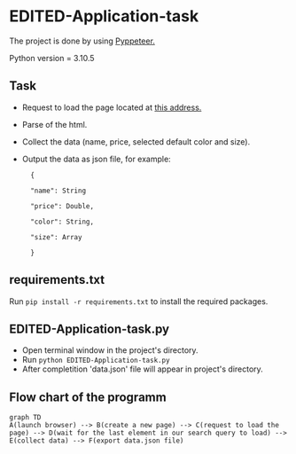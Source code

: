 # EDITED-Application-task
The project is done by using [Pyppeteer.](https://github.com/pyppeteer/pyppeteer)

Python version = 3.10.5

## Task
- Request to load the page located at [this address.](https://shop.mango.com/bg-en/women/skirts-midi/midi-satin-skirt_17042020.html?c=99)

- Parse of the html.

- Collect the data (name, price, selected default color and size).

- Output the data as json file, for example:

		{

		"name": String

		"price": Double,

		"color": String,

		"size": Array

		}

## requirements.txt
Run `pip install -r requirements.txt` to install the required packages.

## EDITED-Application-task.py
- Open terminal window in the project's directory. 
- Run `python EDITED-Application-task.py`
- After completition 'data.json' file will appear in project's directory.


## Flow chart of the programm

```mermaid
graph TD
A(launch browser) --> B(create a new page) --> C(request to load the page) --> D(wait for the last element in our search query to load) --> E(collect data) --> F(export data.json file)
